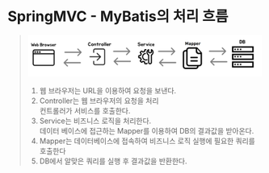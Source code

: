 # SpringMVC - MyBatis의 처리 흐름
> ![MVC_Flow](MVC_Flow.png)
> 1. 웹 브라우저는 URL을 이용하여 요청을 보낸다.
> 2. Controller는 웹 브라우저의 요청을 처리<br>컨트롤러가 서비스를 호출한다.
> 3. Service는 비즈니스 로직을 처리한다.<br>데이터 베이스에 접근하는 Mapper를 이용하여 DB의 결과값을 받아온다.
> 4. Mapper는 데이터베이스에 접속하여 비즈니스 로직 실행에 필요한 쿼리를 호출한다
> 5. DB에서 알맞은 쿼리를 실행 후 결과값을 반환한다.